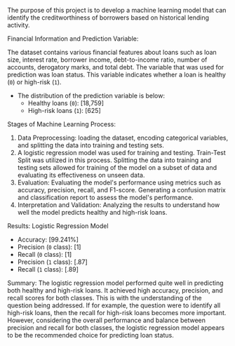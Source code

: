The purpose of this project is to develop a machine learning model that can identify the creditworthiness of borrowers based on historical lending activity. 

Financial Information and Prediction Variable:

The dataset contains various financial features about loans such as loan size, interest rate, borrower income, debt-to-income ratio, number of accounts, derogatory marks, and total debt. The variable that was used for prediction was loan status. This variable indicates whether a loan is healthy (`0`) or high-risk (`1`).
* The distribution of the prediction variable is below:
  * Healthy loans (`0`): [18,759]
  * High-risk loans (`1`): [625]

Stages of Machine Learning Process:
1. Data Preprocessing: loading the dataset, encoding categorical variables, and splitting the data into training and testing sets.
2. A logistic regression model was used for training and testing. Train-Test Split was utilized in this process.  Splitting the data into training and testing sets allowed for training of the model on a subset of data and evaluating its effectiveness on unseen data.
3. Evaluation: Evaluating the model's performance using metrics such as accuracy, precision, recall, and F1-score. Generating a confusion matrix and classification report to assess the model's performance.
4. Interpretation and Validation: Analyzing the results to understand how well the model predicts healthy and high-risk loans.

Results:
Logistic Regression Model
* Accuracy: [99.241%]
* Precision (`0` class): [1]
* Recall (`0` class): [1]
* Precision (`1` class): [.87]
* Recall (`1` class): [.89]

  
Summary:
The logistic regression model performed quite well in predicting both healthy and high-risk loans. It achieved high accuracy, precision, and recall scores for both classes. This is with the understanding of the question being addressed. If for example, the question were to identify all high-risk loans, then the recall for high-risk loans becomes more important. However, considering the overall performance and balance between precision and recall for both classes, the logistic regression model appears to be the recommended choice for predicting loan status.
